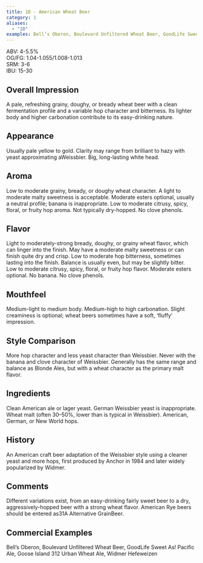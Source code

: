 ```yaml
---
title: 1D - American Wheat Beer
category: 1
aliases: 
  - "1D"
examples: Bell’s Oberon, Boulevard Unfiltered Wheat Beer, GoodLife Sweet As! Pacific Ale, Goose Island 312 Urban Wheat Ale, Widmer Hefeweizen
---
```


ABV: 4-5.5%  
OG/FG: 1.04-1.055/1.008-1.013  
SRM: 3-6  
IBU: 15-30

## Overall Impression
A pale, refreshing grainy, doughy, or bready wheat beer with a clean fermentation profile and a variable hop character and bitterness. Its lighter body and higher carbonation contribute to its easy-drinking nature.

## Appearance
Usually pale yellow to gold. Clarity may range from brilliant to hazy with yeast approximating aWeissbier. Big, long-lasting white head.

## Aroma
Low to moderate grainy, bready, or doughy wheat character. A light to moderate malty sweetness is acceptable. Moderate esters optional, usually a neutral profile; banana is inappropriate. Low to moderate citrusy, spicy, floral, or fruity hop aroma. Not typically dry-hopped. No clove phenols.

## Flavor
Light to moderately-strong bready, doughy, or grainy wheat flavor, which can linger into the finish. May have a moderate malty sweetness or can finish quite dry and crisp. Low to moderate hop bitterness, sometimes lasting into the finish. Balance is usually even, but may be slightly bitter. Low to moderate citrusy, spicy, floral, or fruity hop flavor. Moderate esters optional. No banana. No clove phenols.

## Mouthfeel
Medium-light to medium body. Medium-high to high carbonation. Slight creaminess is optional; wheat beers sometimes have a soft, ‘fluffy’ impression.

## Style Comparison
More hop character and less yeast character than Weissbier. Never with the banana and clove character of Weissbier. Generally has the same range and balance as Blonde Ales, but with a wheat character as the primary malt flavor.

## Ingredients
Clean American ale or lager yeast. German Weissbier yeast is inappropriate. Wheat malt (often 30–50%, lower than is typical in Weissbier). American, German, or New World hops.

## History
An American craft beer adaptation of the Weissbier style using a cleaner yeast and more hops, first produced by Anchor in 1984 and later widely popularized by Widmer.

## Comments
Different variations exist, from an easy-drinking fairly sweet beer to a dry, aggressively-hopped beer with a strong wheat flavor. American Rye beers should be entered as31A Alternative GrainBeer.

## Commercial Examples
Bell’s Oberon, Boulevard Unfiltered Wheat Beer, GoodLife Sweet As! Pacific Ale, Goose Island 312 Urban Wheat Ale, Widmer Hefeweizen